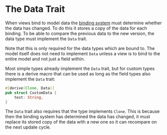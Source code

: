# The Data Trait

When views bind to model data the [binding system](binding.md) must determine whether the data has changed. To do this it stores a copy of the data for each binding. To be able to compare the previous data to the new version, the data type must implement the `Data` trait.

Note that this is only required for the data types which are bound to. The model itself does not need to implement `Data` unless a view is to bind to the entire model and not just a field within.

Most simple types already implement the `Data` trait, but for custom types there is a derive macro that can be used as long as the field types also implement the `Data` trait:

```rust
#[derive(Clone, Data)]
pub struct CustomData {
    text: String,
} 
```

The `Data` trait also requires that the type implements `Clone`. This is because then the binding system has determined the data has changed, it must replace its stored copy of the data with a new one so it can recompare on the next update cycle.
